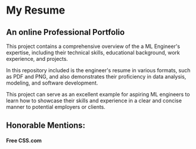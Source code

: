 # My Resume

## An online Professional Portfolio
 This project contains a comprehensive overview of the a ML Engineer's expertise, including their technical skills, educational background, work experience, and projects. 

 In this repository included is the engineer's resume in various formats, such as PDF and PNG, and also demonstrates their proficiency in data analysis, modeling, and software development.

This project can serve as an excellent example for aspiring ML engineers to learn how to showcase their skills and experience in a clear and concise manner to potential employers or clients.

## Honorable Mentions:
#### Free CSS.com
